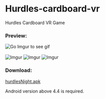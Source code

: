 # Hurdles-cardboard-vr
Hurdles Cardboard VR Game

### Preview:<br>
![Go Imgur to see gif](https://i.imgur.com/lrPFmyH.gifv)
<br><br>
![Imgur](https://i.imgur.com/acTq3hP.png)
![Imgur](https://i.imgur.com/FzbcgA3.png)
![Imgur](https://i.imgur.com/FSoGRWg.png)

### Download:<br>
[hurdlesNight.apk](https://rayuan.tw/files/HurdlesNight3.apk)

Android version above 4.4 is required.
